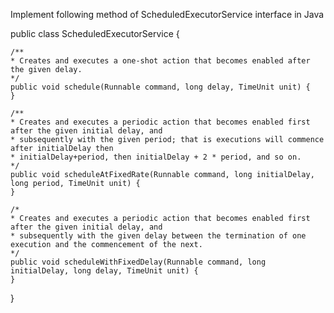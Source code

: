 Implement following method of ScheduledExecutorService interface in Java

public class ScheduledExecutorService {

	/**
	* Creates and executes a one-shot action that becomes enabled after the given delay.
	*/
	public void schedule(Runnable command, long delay, TimeUnit unit) {
	}

	/**
	* Creates and executes a periodic action that becomes enabled first after the given initial delay, and 
	* subsequently with the given period; that is executions will commence after initialDelay then 
	* initialDelay+period, then initialDelay + 2 * period, and so on.
	*/
	public void scheduleAtFixedRate(Runnable command, long initialDelay, long period, TimeUnit unit) {
	}

	/*
	* Creates and executes a periodic action that becomes enabled first after the given initial delay, and 
	* subsequently with the given delay between the termination of one execution and the commencement of the next.
	*/
	public void scheduleWithFixedDelay(Runnable command, long initialDelay, long delay, TimeUnit unit) {
	}

}